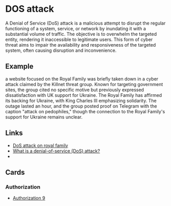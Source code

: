 # DOS attack
A Denial of Service (DoS) attack is a malicious attempt to disrupt the regular functioning of a system, service, or network by inundating it with a substantial volume of traffic. The objective is to overwhelm the targeted entity, rendering it inaccessible to legitimate users. This form of cyber threat aims to impair the availability and responsiveness of the targeted system, often causing disruption and inconvenience.

## Example
a website focused on the Royal Family was briefly taken down in a cyber attack claimed by the Killnet threat group. Known for targeting government sites, the group cited no specific motive but previously expressed dissatisfaction with UK support for Ukraine. The Royal Family has affirmed its backing for Ukraine, with King Charles III emphasizing solidarity. The outage lasted an hour, and the group posted proof on Telegram with the caption \"attack on pedophiles,\" though the connection to the Royal Family's support for Ukraine remains unclear.

## Links
- [DoS attack on royal family](https://www.cyberdaily.au/industry/9630-dos-attack-on-royal-family-claimed-by-pro-russian-hackers)
- [What is a denial-of-service (DoS) attack?](https://www.cloudflare.com/learning/ddos/glossary/denial-of-service/)
- []()

## Cards
### Authorization
- [Authorization 9](/authorization/AZ9)
